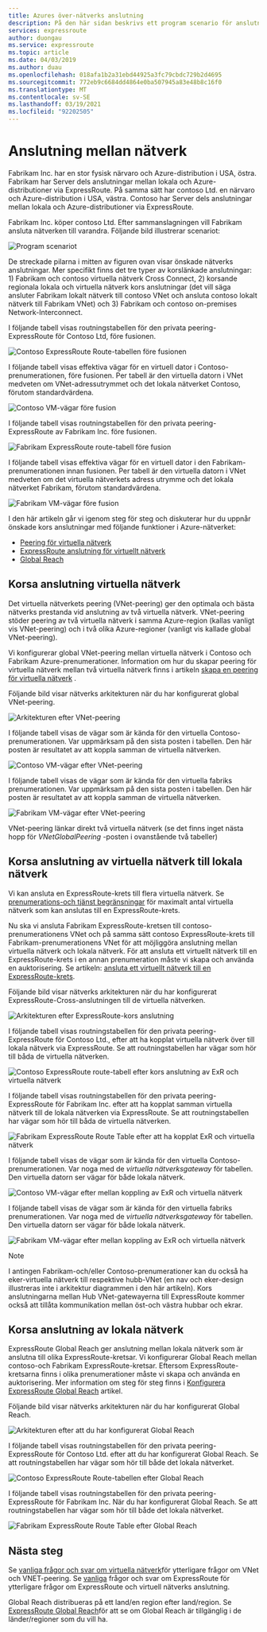 ```yaml
---
title: Azures över-nätverks anslutning
description: På den här sidan beskrivs ett program scenario för anslutning mellan nätverk och lösning baserad på funktioner i Azure-nätverk.
services: expressroute
author: duongau
ms.service: expressroute
ms.topic: article
ms.date: 04/03/2019
ms.author: duau
ms.openlocfilehash: 018afa1b2a31ebd44925a3fc79cbdc729b2d4695
ms.sourcegitcommit: 772eb9c6684dd4864e0ba507945a83e48b8c16f0
ms.translationtype: MT
ms.contentlocale: sv-SE
ms.lasthandoff: 03/19/2021
ms.locfileid: "92202505"
---
```

# <a name="cross-network-connectivity"></a>Anslutning mellan nätverk

Fabrikam Inc. har en stor fysisk närvaro och Azure-distribution i USA, östra. Fabrikam har Server dels anslutningar mellan lokala och Azure-distributioner via ExpressRoute. På samma sätt har contoso Ltd. en närvaro och Azure-distribution i USA, västra. Contoso har Server dels anslutningar mellan lokala och Azure-distributioner via ExpressRoute.  

Fabrikam Inc. köper contoso Ltd. Efter sammanslagningen vill Fabrikam ansluta nätverken till varandra. Följande bild illustrerar scenariot:

![Program scenariot](./media/cross-network-connectivity/premergerscenario.png)

De streckade pilarna i mitten av figuren ovan visar önskade nätverks anslutningar. Mer specifikt finns det tre typer av korslänkade anslutningar: 1) Fabrikam och contoso virtuella nätverk Cross Connect, 2) korsande regionala lokala och virtuella nätverk kors anslutningar (det vill säga ansluter Fabrikam lokalt nätverk till contoso VNet och ansluta contoso lokalt nätverk till Fabrikam VNet) och 3) Fabrikam och contoso on-premises Network-Interconnect. 

I följande tabell visas routningstabellen för den privata peering-ExpressRoute för Contoso Ltd, före fusionen.

![Contoso ExpressRoute Route-tabellen före fusionen](./media/cross-network-connectivity/contosoexr-rt-premerger.png)

I följande tabell visas effektiva vägar för en virtuell dator i Contoso-prenumerationen, före fusionen. Per tabell är den virtuella datorn i VNet medveten om VNet-adressutrymmet och det lokala nätverket Contoso, förutom standardvärdena.

![Contoso VM-vägar före fusion](./media/cross-network-connectivity/contosovm-routes-premerger.png)

I följande tabell visas routningstabellen för den privata peering-ExpressRoute av Fabrikam Inc. före fusionen.

![Fabrikam ExpressRoute route-tabell före fusion](./media/cross-network-connectivity/fabrikamexr-rt-premerger.png)

I följande tabell visas effektiva vägar för en virtuell dator i den Fabrikam-prenumerationen innan fusionen. Per tabell är den virtuella datorn i VNet medveten om det virtuella nätverkets adress utrymme och det lokala nätverket Fabrikam, förutom standardvärdena.

![Fabrikam VM-vägar före fusion](./media/cross-network-connectivity/fabrikamvm-routes-premerger.png)

I den här artikeln går vi igenom steg för steg och diskuterar hur du uppnår önskade kors anslutningar med följande funktioner i Azure-nätverket:

* [Peering för virtuella nätverk][Virtual network peering] 
* [ExpressRoute anslutning för virtuellt nätverk][connection]
* [Global Reach][Global Reach] 

## <a name="cross-connecting-vnets"></a>Korsa anslutning virtuella nätverk

Det virtuella nätverkets peering (VNet-peering) ger den optimala och bästa nätverks prestanda vid anslutning av två virtuella nätverk. VNet-peering stöder peering av två virtuella nätverk i samma Azure-region (kallas vanligt vis VNet-peering) och i två olika Azure-regioner (vanligt vis kallade global VNet-peering). 

Vi konfigurerar global VNet-peering mellan virtuella nätverk i Contoso och Fabrikam Azure-prenumerationer. Information om hur du skapar peering för virtuella nätverk mellan två virtuella nätverk finns i artikeln [skapa en peering för virtuella nätverk][Configure VNet peering] .

Följande bild visar nätverks arkitekturen när du har konfigurerat global VNet-peering.

![Arkitekturen efter VNet-peering](./media/cross-network-connectivity/vnet-peering.png )

I följande tabell visas de vägar som är kända för den virtuella Contoso-prenumerationen. Var uppmärksam på den sista posten i tabellen. Den här posten är resultatet av att koppla samman de virtuella nätverken.

![Contoso VM-vägar efter VNet-peering](./media/cross-network-connectivity/contosovm-routes-peering.png)

I följande tabell visas de vägar som är kända för den virtuella fabriks prenumerationen. Var uppmärksam på den sista posten i tabellen. Den här posten är resultatet av att koppla samman de virtuella nätverken.

![Fabrikam VM-vägar efter VNet-peering](./media/cross-network-connectivity/fabrikamvm-routes-peering.png)

VNet-peering länkar direkt två virtuella nätverk (se det finns inget nästa hopp för *VNetGlobalPeering* -posten i ovanstående två tabeller)

## <a name="cross-connecting-vnets-to-the-on-premises-networks"></a>Korsa anslutning av virtuella nätverk till lokala nätverk

Vi kan ansluta en ExpressRoute-krets till flera virtuella nätverk. Se [prenumerations-och tjänst begränsningar][Subscription limits] för maximalt antal virtuella nätverk som kan anslutas till en ExpressRoute-krets. 

Nu ska vi ansluta Fabrikam ExpressRoute-kretsen till contoso-prenumerationens VNet och på samma sätt contoso ExpressRoute-krets till Fabrikam-prenumerationens VNet för att möjliggöra anslutning mellan virtuella nätverk och lokala nätverk. För att ansluta ett virtuellt nätverk till en ExpressRoute-krets i en annan prenumeration måste vi skapa och använda en auktorisering.  Se artikeln: [ansluta ett virtuellt nätverk till en ExpressRoute-krets][Connect-ER-VNet].

Följande bild visar nätverks arkitekturen när du har konfigurerat ExpressRoute-Cross-anslutningen till de virtuella nätverken.

![Arkitekturen efter ExpressRoute-kors anslutning](./media/cross-network-connectivity/exr-x-connect.png)

I följande tabell visas routningstabellen för den privata peering-ExpressRoute för Contoso Ltd., efter att ha kopplat virtuella nätverk över till lokala nätverk via ExpressRoute. Se att routningstabellen har vägar som hör till båda de virtuella nätverken.

![Contoso ExpressRoute route-tabell efter kors anslutning av ExR och virtuella nätverk](./media/cross-network-connectivity/contosoexr-rt-xconnect.png)

I följande tabell visas routningstabellen för den privata peering-ExpressRoute för Fabrikam Inc. efter att ha kopplat samman virtuella nätverk till de lokala nätverken via ExpressRoute. Se att routningstabellen har vägar som hör till båda de virtuella nätverken.

![Fabrikam ExpressRoute Route Table efter att ha kopplat ExR och virtuella nätverk](./media/cross-network-connectivity/fabrikamexr-rt-xconnect.png)

I följande tabell visas de vägar som är kända för den virtuella Contoso-prenumerationen. Var noga med de *virtuella nätverksgateway* för tabellen. Den virtuella datorn ser vägar för både lokala nätverk.

![Contoso VM-vägar efter mellan koppling av ExR och virtuella nätverk](./media/cross-network-connectivity/contosovm-routes-xconnect.png)

I följande tabell visas de vägar som är kända för den virtuella fabriks prenumerationen. Var noga med de *virtuella nätverksgateway* för tabellen. Den virtuella datorn ser vägar för både lokala nätverk.

![Fabrikam VM-vägar efter mellan koppling av ExR och virtuella nätverk](./media/cross-network-connectivity/fabrikamvm-routes-xconnect.png)

>[!NOTE]
>I antingen Fabrikam-och/eller Contoso-prenumerationer kan du också ha eker-virtuella nätverk till respektive hubb-VNet (en nav och eker-design illustreras inte i arkitektur diagrammen i den här artikeln). Kors anslutningarna mellan Hub VNet-gatewayerna till ExpressRoute kommer också att tillåta kommunikation mellan öst-och västra hubbar och ekrar.
>

## <a name="cross-connecting-on-premises-networks"></a>Korsa anslutning av lokala nätverk

ExpressRoute Global Reach ger anslutning mellan lokala nätverk som är anslutna till olika ExpressRoute-kretsar. Vi konfigurerar Global Reach mellan contoso-och Fabrikam ExpressRoute-kretsar. Eftersom ExpressRoute-kretsarna finns i olika prenumerationer måste vi skapa och använda en auktorisering. Mer information om steg för steg finns i [Konfigurera ExpressRoute Global Reach][Configure Global Reach] artikel.

Följande bild visar nätverks arkitekturen när du har konfigurerat Global Reach.

![Arkitekturen efter att du har konfigurerat Global Reach](./media/cross-network-connectivity/globalreach.png)

I följande tabell visas routningstabellen för den privata peering-ExpressRoute för Contoso Ltd. efter att du har konfigurerat Global Reach. Se att routningstabellen har vägar som hör till både det lokala nätverket. 

![Contoso ExpressRoute Route-tabellen efter Global Reach](./media/cross-network-connectivity/contosoexr-rt-gr.png)

I följande tabell visas routningstabellen för den privata peering-ExpressRoute för Fabrikam Inc. När du har konfigurerat Global Reach. Se att routningstabellen har vägar som hör till både det lokala nätverket.

![Fabrikam ExpressRoute Route Table efter Global Reach]( ./media/cross-network-connectivity/fabrikamexr-rt-gr.png )

## <a name="next-steps"></a>Nästa steg

Se [vanliga frågor och svar om virtuella nätverk][VNet-FAQ]för ytterligare frågor om VNet och VNET-peering. Se [vanliga][ER-FAQ] frågor och svar om ExpressRoute för ytterligare frågor om ExpressRoute och virtuell nätverks anslutning.

Global Reach distribueras på ett land/en region efter land/region. Se [ExpressRoute Global Reach][Global Reach]för att se om Global Reach är tillgänglig i de länder/regioner som du vill ha.

<!--Link References-->
[Virtual network peering]: ../virtual-network/virtual-network-peering-overview.md
[connection]: ./expressroute-howto-linkvnet-portal-resource-manager.md
[Global Reach]: ./expressroute-global-reach.md
[Configure VNet peering]: ../virtual-network/create-peering-different-subscriptions.md
[Configure Global Reach]: ./expressroute-howto-set-global-reach.md
[Subscription limits]: ../azure-resource-manager/management/azure-subscription-service-limits.md#networking-limits
[Connect-ER-VNet]: ./expressroute-howto-linkvnet-portal-resource-manager.md
[ER-FAQ]: ./expressroute-faqs.md
[VNet-FAQ]: https://docs.microsoft.com/azure/virtual-network/virtual-networks-faq